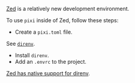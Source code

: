 [Zed](https://zed.dev/) is a relatively new development environment.

To use `pixi` inside of Zed, follow these steps:

* Create a `pixi.toml` file.

See [`direnv`](../third_party/direnv.md).
* Install `direnv`.
* Add an `.envrc` to the project.

[Zed has native support for direnv](https://zed.dev/docs/configuring-zed#direnv-integration).
